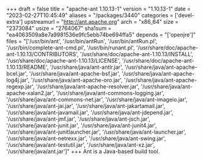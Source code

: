 +++
draft = false
title = "apache-ant 1.10.13-1"
version = "1.10.13-1"
date = "2023-02-27T10:45:49"
aliases = "/packages/3440"
categories = ['devel-extra']
upstreamurl = "http://ant.apache.org"
arch = "x86_64"
size = "2373084"
usize = "2764067"
sha1sum = "ea4063509a8e7a9981536e9fc5ebb74be694ffa5"
depends = "['openjre']"
files = "['/usr/bin/ant', '/usr/bin/antRun', '/usr/bin/antRun.pl', '/usr/bin/complete-ant-cmd.pl', '/usr/bin/runant.pl', '/usr/share/doc/apache-ant-1.10.13/CONTRIBUTORS', '/usr/share/doc/apache-ant-1.10.13/INSTALL', '/usr/share/doc/apache-ant-1.10.13/LICENSE', '/usr/share/doc/apache-ant-1.10.13/README', '/usr/share/java/ant-antlr.jar', '/usr/share/java/ant-apache-bcel.jar', '/usr/share/java/ant-apache-bsf.jar', '/usr/share/java/ant-apache-log4j.jar', '/usr/share/java/ant-apache-oro.jar', '/usr/share/java/ant-apache-regexp.jar', '/usr/share/java/ant-apache-resolver.jar', '/usr/share/java/ant-apache-xalan2.jar', '/usr/share/java/ant-commons-logging.jar', '/usr/share/java/ant-commons-net.jar', '/usr/share/java/ant-imageio.jar', '/usr/share/java/ant-jai.jar', '/usr/share/java/ant-jakartamail.jar', '/usr/share/java/ant-javamail.jar', '/usr/share/java/ant-jdepend.jar', '/usr/share/java/ant-jmf.jar', '/usr/share/java/ant-jsch.jar', '/usr/share/java/ant-junit.jar', '/usr/share/java/ant-junit4.jar', '/usr/share/java/ant-junitlauncher.jar', '/usr/share/java/ant-launcher.jar', '/usr/share/java/ant-netrexx.jar', '/usr/share/java/ant-swing.jar', '/usr/share/java/ant-testutil.jar', '/usr/share/java/ant-xz.jar', '/usr/share/java/ant.jar']"
+++
Ant is a Java-based build tool.